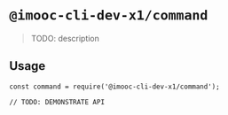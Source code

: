 # `@imooc-cli-dev-x1/command`

> TODO: description

## Usage

```
const command = require('@imooc-cli-dev-x1/command');

// TODO: DEMONSTRATE API
```
